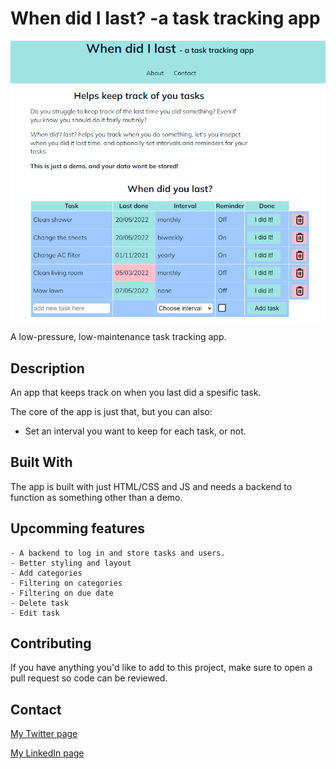 # When did I last? -a task tracking app

![image](whenDidILastScreenshot.png)

A low-pressure, low-maintenance task tracking app.

## Description

An app that keeps track on when you last did a spesific task.

The core of the app is just that, but you can also:

- Set an interval you want to keep for each task, or not.


## Built With

The app is built with just HTML/CSS and JS and needs a backend to function as something other than a demo. 

## Upcomming features

    - A backend to log in and store tasks and users.
    - Better styling and layout
    - Add categories
    - Filtering on categories
    - Filtering on due date
    - Delete task
    - Edit task
    

## Contributing

If you have anything you'd like to add to this project, make sure to open a pull request so code can be reviewed.

## Contact

[My Twitter page](https://twitter.com/MarenLilleberre)

[My LinkedIn page](https://www.linkedin.com/in/maren-lilleberre-117406188)


